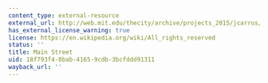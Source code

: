 ```yaml
---
content_type: external-resource
external_url: http://web.mit.edu/thecity/archive/projects_2015/jcarrus/index.html
has_external_license_warning: true
license: https://en.wikipedia.org/wiki/All_rights_reserved
status: ''
title: Main Street
uid: 18f793f4-0bab-4165-9cdb-3bcfddd91311
wayback_url: ''
---
```

